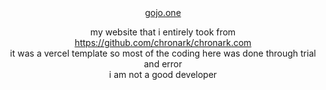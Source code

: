 <div align="center">
    <a href="https://gojo.one><h1 align="center">gojo.one</h1></a>
    
my website that i entirely took from https://github.com/chronark/chronark.com
<br/> it was a vercel template so most of the coding here was done through trial and error
<br/>i am not a good developer

</div>
